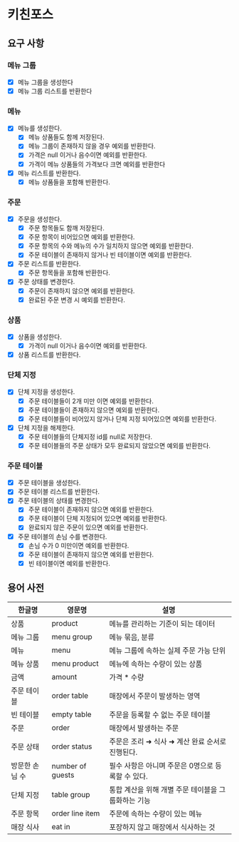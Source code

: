 # 키친포스

## 요구 사항

### 메뉴 그룹
- [x] 메뉴 그룹을 생성한다
- [x] 메뉴 그룹 리스트를 반환한다
### 메뉴
- [x] 메뉴를 생성한다. 
  - [x] 메뉴 상품들도 함께 저장된다.
  - [x] 메뉴 그룹이 존재하지 않을 경우 예외를 반환한다.
  - [x] 가격은 null 이거나 음수이면 예외를 반환한다.
  - [x] 가격이 메뉴 상품들의 가격보다 크면 예외를 반환한다
- [x] 메뉴 리스트를 반환한다.
  - [x] 메뉴 상품들을 포함해 반환한다.
### 주문
- [x] 주문을 생성한다.
  - [x] 주문 항목들도 함깨 저장된다. 
  - [x] 주문 항목이 비어있으면 예외를 반환한다.
  - [x] 주문 항목의 수와 메뉴의 수가 일치하지 않으면 예외를 반환한다.
  - [x] 주문 테이블이 존재하지 않거나 빈 테이블이면 예외를 반환한다.
- [x] 주문 리스트를 반환한다.
  - [x] 주문 항목들을 포함해 반환한다.
- [x] 주문 상태를 변경한다.
  - [x] 주문이 존재하지 않으면 예외를 반환한다.
  - [x] 완료된 주문 변경 시 예외를 반환한다.
### 상품
- [x] 상품을 생성한다.
  - [x] 가격이 null 이거나 음수이면 예외를 반환한다.
- [x] 상품 리스트를 반환한다.
### 단체 지정
- [x] 단체 지정을 생성한다.
  - [x] 주문 테이블들이 2개 미만 이면 예외를 반환한다.
  - [x] 주문 테이블들이 존재하지 않으면 예외를 반환한다. 
  - [x] 주문 테이블들이 비어있지 않거나 단체 지정 되어있으면 예외를 반환한다.
- [x] 단체 지정을 해제한다.
  - [x] 주문 테이블들의 단체지정 id를 null로 저장한다.
  - [x] 주문 테이블들의 주문 상태가 모두 완료되지 않았으면 예외를 반환한다.
### 주문 테이블
- [x] 주문 테이블을 생성한다.
- [x] 주문 테이블 리스트를 반환한다.
- [x] 주문 테이블의 상태를 변경한다.
  - [x] 주문 테이블이 존재하지 않으면 예외를 반환한다.
  - [x] 주문 테이블이 단체 지정되어 있으면 예외를 반환한다.
  - [x] 완료되지 않은 주문이 있으면 예외를 반환한다.
- [x] 주문 테이블의 손님 수를 변경한다.
  - [x] 손님 수가 0 미만이면 예외를 반환한다.
  - [x] 주문 테이블이 존재하지 않으면 예외를 반환한다.
  - [x] 빈 테이블이면 예외를 반환한다.

## 용어 사전

| 한글명 | 영문명 | 설명 |
| --- | --- | --- |
| 상품 | product | 메뉴를 관리하는 기준이 되는 데이터 |
| 메뉴 그룹 | menu group | 메뉴 묶음, 분류 |
| 메뉴 | menu | 메뉴 그룹에 속하는 실제 주문 가능 단위 |
| 메뉴 상품 | menu product | 메뉴에 속하는 수량이 있는 상품 |
| 금액 | amount | 가격 * 수량 |
| 주문 테이블 | order table | 매장에서 주문이 발생하는 영역 |
| 빈 테이블 | empty table | 주문을 등록할 수 없는 주문 테이블 |
| 주문 | order | 매장에서 발생하는 주문 |
| 주문 상태 | order status | 주문은 조리 ➜ 식사 ➜ 계산 완료 순서로 진행된다. |
| 방문한 손님 수 | number of guests | 필수 사항은 아니며 주문은 0명으로 등록할 수 있다. |
| 단체 지정 | table group | 통합 계산을 위해 개별 주문 테이블을 그룹화하는 기능 |
| 주문 항목 | order line item | 주문에 속하는 수량이 있는 메뉴 |
| 매장 식사 | eat in | 포장하지 않고 매장에서 식사하는 것 |
